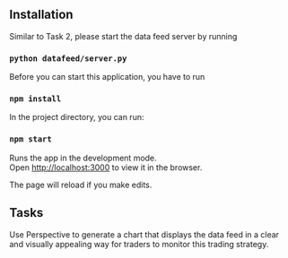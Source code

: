 


## Installation

Similar to Task 2, please start the data feed server by running
### `python datafeed/server.py`

Before you can start this application, you have to run

### `npm install`

In the project directory, you can run:

### `npm start`

Runs the app in the development mode.<br>
Open [http://localhost:3000](http://localhost:3000) to view it in the browser.

The page will reload if you make edits.<br>

## Tasks
Use Perspective to generate a chart that displays the data feed in a clear and visually appealing way for traders to monitor this trading strategy.
